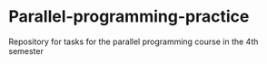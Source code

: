 # Parallel-programming-practice
Repository for tasks for the parallel programming course in the 4th semester
